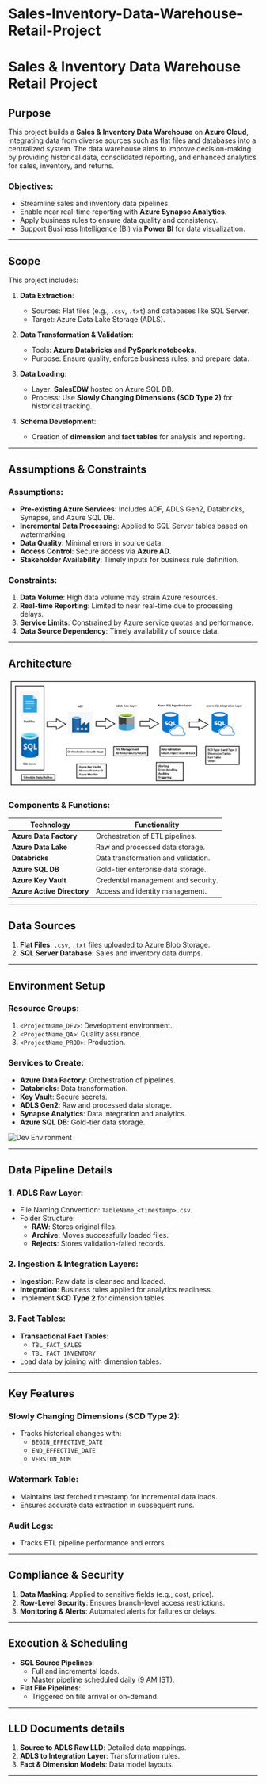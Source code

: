 # Sales-Inventory-Data-Warehouse-Retail-Project

# Sales & Inventory Data Warehouse Retail Project

## Purpose

This project builds a **Sales & Inventory Data Warehouse** on **Azure Cloud**, integrating data from diverse sources such as flat files and databases into a centralized system. The data warehouse aims to improve decision-making by providing historical data, consolidated reporting, and enhanced analytics for sales, inventory, and returns.

### Objectives:
- Streamline sales and inventory data pipelines.
- Enable near real-time reporting with **Azure Synapse Analytics**.
- Apply business rules to ensure data quality and consistency.
- Support Business Intelligence (BI) via **Power BI** for data visualization.

---

## Scope

This project includes:

1. **Data Extraction**:
   - Sources: Flat files (e.g., `.csv`, `.txt`) and databases like SQL Server.
   - Target: Azure Data Lake Storage (ADLS).

2. **Data Transformation & Validation**:
   - Tools: **Azure Databricks** and **PySpark notebooks**.
   - Purpose: Ensure quality, enforce business rules, and prepare data.

3. **Data Loading**:
   - Layer: **SalesEDW** hosted on Azure SQL DB.
   - Process: Use **Slowly Changing Dimensions (SCD Type 2)** for historical tracking.

4. **Schema Development**:
   - Creation of **dimension** and **fact tables** for analysis and reporting.

---

## Assumptions & Constraints

### Assumptions:
- **Pre-existing Azure Services**: Includes ADF, ADLS Gen2, Databricks, Synapse, and Azure SQL DB.
- **Incremental Data Processing**: Applied to SQL Server tables based on watermarking.
- **Data Quality**: Minimal errors in source data.
- **Access Control**: Secure access via **Azure AD**.
- **Stakeholder Availability**: Timely inputs for business rule definition.

### Constraints:
1. **Data Volume**: High data volume may strain Azure resources.
2. **Real-time Reporting**: Limited to near real-time due to processing delays.
3. **Service Limits**: Constrained by Azure service quotas and performance.
4. **Data Source Dependency**: Timely availability of source data.

---

## Architecture

![Retail Architecture Diagram](https://github.com/potghanpramod13/Sales-Inventory-Data-Warehouse-Retail-Project/blob/31d32fe0c7a3d1a8d2c567309554df8d34122a5e/Retail%20Architecture%20Diagram.png)

### Components & Functions:
| **Technology**          | **Functionality**                                  |
|--------------------------|---------------------------------------------------|
| **Azure Data Factory**   | Orchestration of ETL pipelines.                   |
| **Azure Data Lake**      | Raw and processed data storage.                   |
| **Databricks**           | Data transformation and validation.               |
| **Azure SQL DB**         | Gold-tier enterprise data storage.                |
| **Azure Key Vault**      | Credential management and security.               |
| **Azure Active Directory** | Access and identity management.                 |

---

## Data Sources

1. **Flat Files**: `.csv`, `.txt` files uploaded to Azure Blob Storage.
2. **SQL Server Database**: Sales and inventory data dumps.

---

## Environment Setup

### Resource Groups:
1. `<ProjectName_DEV>`: Development environment.
2. `<ProjectName_QA>`: Quality assurance.
3. `<ProjectName_PROD>`: Production.

### Services to Create:
- **Azure Data Factory**: Orchestration of pipelines.
- **Databricks**: Data transformation.
- **Key Vault**: Secure secrets.
- **ADLS Gen2**: Raw and processed data storage.
- **Synapse Analytics**: Data integration and analytics.
- **Azure SQL DB**: Gold-tier data storage.

![Dev Environment](https://github.com/user-attachments/assets/aa004a59-5ec9-4738-9a7e-c5a69f23e1db)

---

## Data Pipeline Details

### 1. ADLS Raw Layer:
- File Naming Convention: `TableName_<timestamp>.csv`.
- Folder Structure:
  - **RAW**: Stores original files.
  - **Archive**: Moves successfully loaded files.
  - **Rejects**: Stores validation-failed records.

### 2. Ingestion & Integration Layers:
- **Ingestion**: Raw data is cleansed and loaded.
- **Integration**: Business rules applied for analytics readiness.
- Implement **SCD Type 2** for dimension tables.

### 3. Fact Tables:
- **Transactional Fact Tables**:
  - `TBL_FACT_SALES`
  - `TBL_FACT_INVENTORY`
- Load data by joining with dimension tables.

---

## Key Features

### Slowly Changing Dimensions (SCD Type 2):
- Tracks historical changes with:
  - `BEGIN_EFFECTIVE_DATE`
  - `END_EFFECTIVE_DATE`
  - `VERSION_NUM`

### Watermark Table:
- Maintains last fetched timestamp for incremental data loads.
- Ensures accurate data extraction in subsequent runs.

### Audit Logs:
- Tracks ETL pipeline performance and errors.

---

## Compliance & Security

1. **Data Masking**: Applied to sensitive fields (e.g., cost, price).
2. **Row-Level Security**: Ensures branch-level access restrictions.
3. **Monitoring & Alerts**: Automated alerts for failures or delays.

---

## Execution & Scheduling

- **SQL Source Pipelines**:
  - Full and incremental loads.
  - Master pipeline scheduled daily (9 AM IST).
- **Flat File Pipelines**:
  - Triggered on file arrival or on-demand.

---

## LLD Documents details

1. **Source to ADLS Raw LLD**: Detailed data mappings.
2. **ADLS to Integration Layer**: Transformation rules.
3. **Fact & Dimension Models**: Data model layouts.

---
